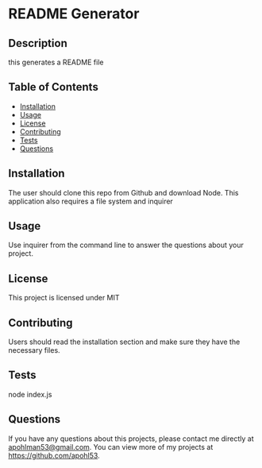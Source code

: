 # README Generator

## Description

this generates a README file

## Table of Contents

- [Installation](#installation)
- [Usage](#usage)
- [License](#license)
- [Contributing](#contributing)
- [Tests](#tests)
- [Questions](#questions)

## Installation

The user should clone this repo from Github and download Node. This application also requires a file system and inquirer

## Usage

Use inquirer from the command line to answer the questions about your project.

## License

This project is licensed under MIT

## Contributing

Users should read the installation section and make sure they have the necessary files.

## Tests

node index.js

## Questions

If you have any questions about this projects, please contact me directly at apohlman53@gmail.com. You can view more of my projects at https://github.com/apohl53.
